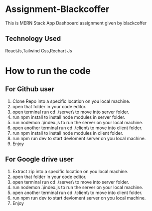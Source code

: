 # Assignment-Blackcoffer
This is MERN Stack App Dashboard assignment given by blackcoffer

## Technology Used
ReactJs,Tailwind Css,Rechart Js

# How to run the code
## For Github user
1. Clone Repo into a specific location on you local machine.
2. open that folder in your code editor.
3. open terminal run cd .\server\ to move into server folder.
4. run npm install to install node modules in server folder.
5. run  nodemon .\index.js to run the server on your local machine.
6. open another terminal run cd .\client\ to move into client folder.
7. run npm install to install node modules in client folder.
8. run npm run dev to start devloment server on you local machine.
9. Enjoy

## For Google drive user

1. Extract zip into a specific location on you local machine.
2. open that folder in your code editor.
3. open terminal run cd .\server\ to move into server folder.
4. run  nodemon .\index.js to run the server on your local machine.
5. open another terminal run cd .\client\ to move into client folder.
6. run npm run dev to start devloment server on you local machine.
7. Enjoy
